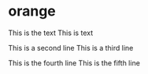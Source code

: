 # orange
This is the text
This is text

This is a second line
This is a third line

This is the fourth line
This is the fifth line

